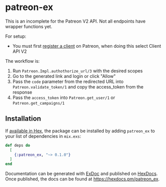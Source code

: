 # patreon-ex

This is an incomplete for the Patreon V2 API. Not all endpoints have wrapper functions yet.

For setup: 
* You must first [register a client](https://docs.patreon.com/#clients-and-api-keys) on Patreon, when doing this select Client API V2


The  workflow is:
1. Run `Patreon.Impl.authothorize_url/3` with the desired scopes
2. Go to the generated link and login or click "Allow"
3. Pass the `code` parameter from the redirected URL into `Patreon.validate_token/1` and copy the access_token from the response
4. Pass the `access_token` into `Patreon.get_user/1` or `Patreon.get_campaigns/1`

## Installation

If [available in Hex](https://hex.pm/docs/publish), the package can be installed
by adding `patreon_ex` to your list of dependencies in `mix.exs`:

```elixir
def deps do
  [
    {:patreon_ex, "~> 0.1.0"}
  ]
end
```

Documentation can be generated with [ExDoc](https://github.com/elixir-lang/ex_doc)
and published on [HexDocs](https://hexdocs.pm). Once published, the docs can
be found at <https://hexdocs.pm/patreon_ex>.

